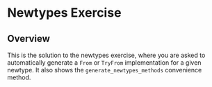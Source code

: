 # Newtypes Exercise

## Overview

This is the solution to the newtypes exercise, where you are asked to automatically generate a `From` or `TryFrom` implementation for a given newtype.
It also shows the `generate_newtypes_methods` convenience method.
